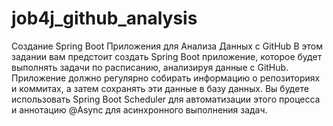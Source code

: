 # job4j_github_analysis

Создание Spring Boot Приложения для Анализа Данных с GitHub
В этом задании вам предстоит создать Spring Boot приложение, которое будет выполнять задачи по расписанию, анализируя данные с GitHub. Приложение должно регулярно собирать информацию о репозиториях и коммитах, а затем сохранять эти данные в базу данных. Вы будете использовать Spring Boot Scheduler для автоматизации этого процесса и аннотацию @Async для асинхронного выполнения задач.